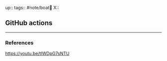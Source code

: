 up::
tags:: #note/boat🚤 
X:: 

## GitHub actions



---

### References

https://youtu.be/tIWDpG7sNTU